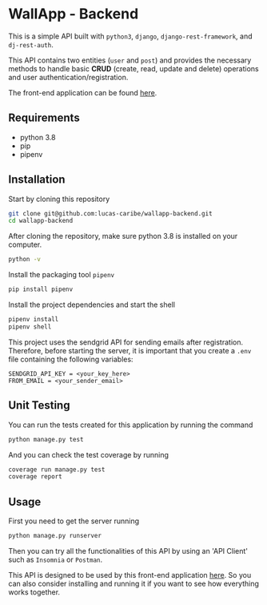 
# WallApp - Backend

This is a simple API built with `python3`, `django`, `django-rest-framework`, and `dj-rest-auth`.

This API contains two entities (`user` and `post`) and provides the necessary methods to handle basic **CRUD** (create, read, update and delete) operations and user authentication/registration.

The front-end application can be found [here](https://github.com/lucas-caribe/wallapp-frontend).

## Requirements

- python 3.8
- pip
- pipenv

## Installation

Start by cloning this repository
```bash
git clone git@github.com:lucas-caribe/wallapp-backend.git
cd wallapp-backend
```
After cloning the repository, make sure python 3.8 is installed on your computer.

```bash
python -v
```

Install the packaging tool `pipenv`
```bash
pip install pipenv
```
Install the project dependencies and start the shell
```bash
pipenv install
pipenv shell
```
This project uses the sendgrid API for sending emails after registration. Therefore, before starting the server, it is important that you create a `.env` file containing the following variables:

```
SENDGRID_API_KEY = <your_key_here>
FROM_EMAIL = <your_sender_email>
```
## Unit Testing

You can run the tests created for this application by running the command
```bash
python manage.py test
```
And you can check the test coverage by running
```bash
coverage run manage.py test
coverage report
```
## Usage

First you need to get the server running
```bash
python manage.py runserver
```
Then you can try all the functionalities of this API by using an 'API Client' such as `Insomnia` or `Postman`.

This API is designed to be used by this front-end application [here](https://github.com/lucas-caribe/wallapp-frontend). So you can also consider installing and running it if you want to see how everything works together.
